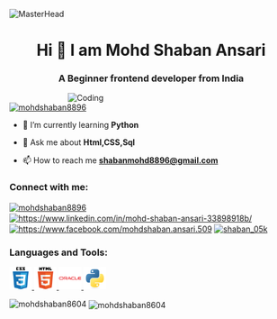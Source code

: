 ![MasterHead](https://camo.githubusercontent.com/5e3babfce4609dcd669a8f2a6d37b47c85486729942c57c5afbfc715f0b5dff7/68747470733a2f2f7777772e6469676974616c736f6c7574696f6e73657276696365732e636f6d2f696d672f73657276696365732f776562253230646576656c6f706d656e742e676966)
<h1 align="center">Hi 👋 I am Mohd Shaban Ansari</h1>
<h3 align="center">A Beginner frontend developer from India</h3>
<img align="right" alt="Coding" width="400" src="https://camo.githubusercontent.com/a93031e8b1d874c7d1f76754c67db6530b3087117e7e5ca4dd9c0d903d53efaf/68747470733a2f2f7170682e6366322e71756f726163646e2e6e65742f6d61696e2d71696d672d6661376234626463336232663733653734396535633263363436643461653133">

<p align="left"> <imgsrc="https://komarev.com/ghpvc/?username=mohdshaban8604&label=Profile%20views&color=0e75b6&style=flat" alt="mohdshaban8604" /> </p>

<p align="left"> <a href="https://twitter.com/mohdshaban8896" target="blank"><img src="https://img.shields.io/twitter/follow/mohdshaban8896?logo=twitter&style=for-the-badge" alt="mohdshaban8896" /></a> </p>


- 🔭 I’m currently learning **Python**

- 👯 Ask me about **Html,CSS,Sql**

- 📫 How to reach me **shabanmohd8896@gmail.com**

<h3 align="left">Connect with me:</h3>
<p align="left">
<a href="https://twitter.com/mohdshaban8896" target="blank"><img align="center" src="https://raw.githubusercontent.com/rahuldkjain/github-profile-readme-generator/master/src/images/icons/Social/twitter.svg" alt="mohdshaban8896" height="30" width="40" /></a>
<a href="https://linkedin.com/in/https://www.linkedin.com/in/mohd-shaban-ansari-33898918b/" target="blank"><img align="center" src="https://raw.githubusercontent.com/rahuldkjain/github-profile-readme-generator/master/src/images/icons/Social/linked-in-alt.svg" alt="https://www.linkedin.com/in/mohd-shaban-ansari-33898918b/" height="30" width="40" /></a>
<a href="https://fb.com/https://www.facebook.com/mohdshaban.ansari.509" target="blank"><img align="center" src="https://raw.githubusercontent.com/rahuldkjain/github-profile-readme-generator/master/src/images/icons/Social/facebook.svg" alt="https://www.facebook.com/mohdshaban.ansari.509" height="30" width="40" /></a>
<a href="https://instagram.com/shaban_05k" target="blank"><img align="center" src="https://raw.githubusercontent.com/rahuldkjain/github-profile-readme-generator/master/src/images/icons/Social/instagram.svg" alt="shaban_05k" height="30" width="40" /></a>
</p>

<h3 align="left">Languages and Tools:</h3>
<p align="left"> <a href="https://www.w3schools.com/css/" target="_blank" rel="noreferrer"> <img src="https://raw.githubusercontent.com/devicons/devicon/master/icons/css3/css3-original-wordmark.svg" alt="css3" width="40" height="40"/> </a> <a href="https://www.w3.org/html/" target="_blank" rel="noreferrer"> <img src="https://raw.githubusercontent.com/devicons/devicon/master/icons/html5/html5-original-wordmark.svg" alt="html5" width="40" height="40"/> </a> <a href="https://www.oracle.com/" target="_blank" rel="noreferrer"> <img src="https://raw.githubusercontent.com/devicons/devicon/master/icons/oracle/oracle-original.svg" alt="oracle" width="40" height="40"/> </a> <a href="https://www.python.org" target="_blank" rel="noreferrer"> <img src="https://raw.githubusercontent.com/devicons/devicon/master/icons/python/python-original.svg" alt="python" width="40" height="40"/> </a> </p>

<p><img align="left" src="https://github-readme-stats.vercel.app/api/top-langs?username=mohdshaban8604&show_icons=true&locale=en&layout=compact" alt="mohdshaban8604" /></p>

<p>&nbsp;<img align="center" src="https://github-readme-stats.vercel.app/api?username=mohdshaban8604&show_icons=true&locale=en" alt="mohdshaban8604" /></p>

<p><img align="center" src="https://github-readme-streak-stats.herokuapp.com/?user=mohdshaban8604
